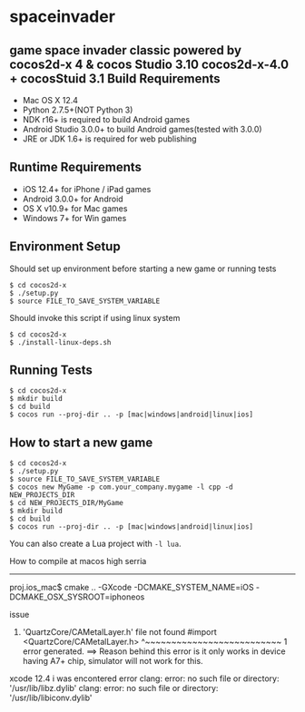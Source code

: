 # spaceinvader
game space invader classic powered by cocos2d-x 4 &amp; cocos Studio 3.10
cocos2d-x-4.0 + cocosStuid 3.1
Build Requirements
------------------

* Mac OS X 12.4 
* Python 2.7.5+(NOT Python 3)
* NDK r16+ is required to build Android games
* Android Studio 3.0.0+ to build Android games(tested with 3.0.0)
* JRE or JDK 1.6+ is required for web publishing

Runtime Requirements
--------------------
  * iOS 12.4+ for iPhone / iPad games
  * Android 3.0.0+ for Android
  * OS X v10.9+ for Mac games
  * Windows 7+ for Win games

Environment Setup
--------------------

Should set up environment before starting a new game or running tests

```
$ cd cocos2d-x
$ ./setup.py
$ source FILE_TO_SAVE_SYSTEM_VARIABLE

```

Should invoke this script if using linux system

```
$ cd cocos2d-x
$ ./install-linux-deps.sh
```

Running Tests
--------------------

```
$ cd cocos2d-x
$ mkdir build
$ cd build
$ cocos run --proj-dir .. -p [mac|windows|android|linux|ios]
```

How to start a new game
-----------------------

    $ cd cocos2d-x
    $ ./setup.py
    $ source FILE_TO_SAVE_SYSTEM_VARIABLE
    $ cocos new MyGame -p com.your_company.mygame -l cpp -d NEW_PROJECTS_DIR
    $ cd NEW_PROJECTS_DIR/MyGame
    $ mkdir build
    $ cd build
    $ cocos run --proj-dir .. -p [mac|windows|android|linux|ios]

You can also create a Lua project with `-l lua`.

How to compile at macos high serria
___________________________________

proj.ios_mac$ cmake .. -GXcode -DCMAKE_SYSTEM_NAME=iOS -DCMAKE_OSX_SYSROOT=iphoneos

issue 
1) 'QuartzCore/CAMetalLayer.h' file not found
#import <QuartzCore/CAMetalLayer.h>
        ^~~~~~~~~~~~~~~~~~~~~~~~~~~
1 error generated.
==> 
Reason behind this error is it only works in device having A7+ chip, simulator will not work for this.



xcode 12.4
i was encontered error 
clang: error: no such file or directory: '/usr/lib/libz.dylib'
clang: error: no such file or directory: '/usr/lib/libiconv.dylib'



